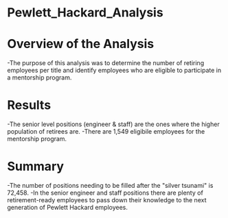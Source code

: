 # Pewlett_Hackard_Analysis

# Overview of the Analysis
-The purpose of this analysis was to determine the number of retiring employees per title and identify employees who are eligible to participate in a mentorship program.

# Results
-The senior level positions (engineer & staff) are the ones where the higher population of retirees are. 
-There are 1,549 eligibile employees for the mentorship program.

# Summary
-The number of positions needing to be filled after the "silver tsunami" is 72,458.
-In the senior engineer and staff positions there are plenty of retirement-ready employees to pass down their knowledge to the next generation of Pewlett Hackard employees.